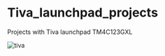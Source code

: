 # Tiva_launchpad_projects
Projects with Tiva launchpad TM4C123GXL

![tiva](https://user-images.githubusercontent.com/32942300/117084309-2a5db680-ad47-11eb-88d5-83a0fabb92d5.jpg)

